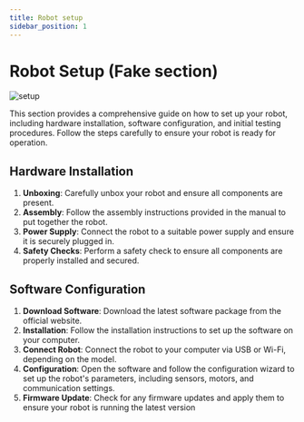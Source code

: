 ```yaml
---
title: Robot setup
sidebar_position: 1
---
```

# Robot Setup (Fake section)

![setup](/img/setup.png)

This section provides a comprehensive guide on how to set up your robot, including hardware installation, software configuration, and initial testing procedures. Follow the steps carefully to ensure your robot is ready for operation.
## Hardware Installation
1. **Unboxing**: Carefully unbox your robot and ensure all components are present.
2. **Assembly**: Follow the assembly instructions provided in the manual to put together the robot.
3. **Power Supply**: Connect the robot to a suitable power supply and ensure it is securely plugged in.
4. **Safety Checks**: Perform a safety check to ensure all components are properly installed and secured.                   
## Software Configuration
1. **Download Software**: Download the latest software package from the official website.
2. **Installation**: Follow the installation instructions to set up the software on your computer.
3. **Connect Robot**: Connect the robot to your computer via USB or Wi-Fi, depending on the model.
4. **Configuration**: Open the software and follow the configuration wizard to set up the robot's parameters, including sensors, motors, and communication settings.
5. **Firmware Update**: Check for any firmware updates and apply them to ensure your robot is running the latest version
